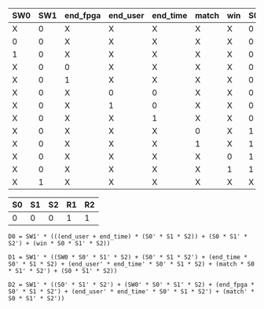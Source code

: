 SW0 | SW1 | end_fpga | end_user | end_time | match | win | S0 | S1 | S2 | D0 | D1 | D2
----|-----|----------|----------|----------|-------|-----|----|----|----|----|----|----
X|0|X|X|X|X|X| 0|0|0| 0|0|1
0|0|X|X|X|X|X| 0|0|1| 0|0|1
1|0|X|X|X|X|X| 0|0|1| 0|1|0
X|0|0|X|X|X|X| 0|1|0| 0|1|0
X|0|1|X|X|X|X| 0|1|0| 0|1|1
X|0|X|0|0|X|X| 0|1|1| 0|1|1
X|0|X|1|0|X|X| 0|1|1| 1|0|0
X|0|X|X|1|X|X| 0|1|1| 1|1|0 <!-- THROW ALL TIME TO RESULT -->
X|0|X|X|X|0|X| 1|0|0| 1|0|1
X|0|X|X|X|1|X| 1|0|0| 1|1|0
X|0|X|X|X|X|0| 1|0|1| 0|1|0
X|0|X|X|X|X|1| 1|0|1| 1|1|0
X|1|X|X|X|X|X| X|X|X| 0|0|0


S0 | S1 | S2 | R1 | R2
---|----|----|----|----
0|0|0|1|1

`D0 = SW1' * (((end_user + end_time) * (S0' * S1 * S2)) + (S0 * S1' * S2') + (win * S0 * S1' * S2))`

`D1 = SW1' * ((SW0 * S0' * S1' * S2) + (S0' * S1 * S2') + (end_time * S0' * S1 * S2) + (end_user' * end_time' * S0' * S1 * S2) + (match * S0 * S1' * S2') + (S0 * S1' * S2))`

`D2 = SW1' * ((S0' * S1' * S2') + (SW0' * S0' * S1' * S2) + (end_fpga * S0' * S1 * S2') + (end_user' * end_time' * S0' * S1 * S2') + (match' * S0 * S1' * S2'))`
